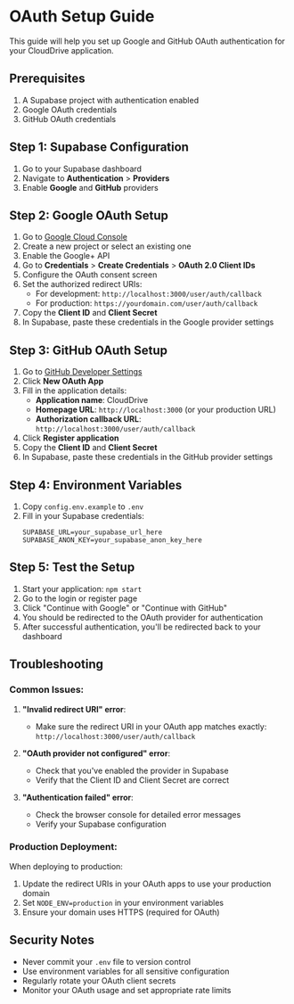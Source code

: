 # OAuth Setup Guide

This guide will help you set up Google and GitHub OAuth authentication for your CloudDrive application.

## Prerequisites

1. A Supabase project with authentication enabled
2. Google OAuth credentials
3. GitHub OAuth credentials

## Step 1: Supabase Configuration

1. Go to your Supabase dashboard
2. Navigate to **Authentication** > **Providers**
3. Enable **Google** and **GitHub** providers

## Step 2: Google OAuth Setup

1. Go to [Google Cloud Console](https://console.cloud.google.com/)
2. Create a new project or select an existing one
3. Enable the Google+ API
4. Go to **Credentials** > **Create Credentials** > **OAuth 2.0 Client IDs**
5. Configure the OAuth consent screen
6. Set the authorized redirect URIs:
   - For development: `http://localhost:3000/user/auth/callback`
   - For production: `https://yourdomain.com/user/auth/callback`
7. Copy the **Client ID** and **Client Secret**
8. In Supabase, paste these credentials in the Google provider settings

## Step 3: GitHub OAuth Setup

1. Go to [GitHub Developer Settings](https://github.com/settings/developers)
2. Click **New OAuth App**
3. Fill in the application details:
   - **Application name**: CloudDrive
   - **Homepage URL**: `http://localhost:3000` (or your production URL)
   - **Authorization callback URL**: `http://localhost:3000/user/auth/callback`
4. Click **Register application**
5. Copy the **Client ID** and **Client Secret**
6. In Supabase, paste these credentials in the GitHub provider settings

## Step 4: Environment Variables

1. Copy `config.env.example` to `.env`
2. Fill in your Supabase credentials:
   ```
   SUPABASE_URL=your_supabase_url_here
   SUPABASE_ANON_KEY=your_supabase_anon_key_here
   ```

## Step 5: Test the Setup

1. Start your application: `npm start`
2. Go to the login or register page
3. Click "Continue with Google" or "Continue with GitHub"
4. You should be redirected to the OAuth provider for authentication
5. After successful authentication, you'll be redirected back to your dashboard

## Troubleshooting

### Common Issues:

1. **"Invalid redirect URI" error**:
   - Make sure the redirect URI in your OAuth app matches exactly: `http://localhost:3000/user/auth/callback`

2. **"OAuth provider not configured" error**:
   - Check that you've enabled the provider in Supabase
   - Verify that the Client ID and Client Secret are correct

3. **"Authentication failed" error**:
   - Check the browser console for detailed error messages
   - Verify your Supabase configuration

### Production Deployment:

When deploying to production:
1. Update the redirect URIs in your OAuth apps to use your production domain
2. Set `NODE_ENV=production` in your environment variables
3. Ensure your domain uses HTTPS (required for OAuth)

## Security Notes

- Never commit your `.env` file to version control
- Use environment variables for all sensitive configuration
- Regularly rotate your OAuth client secrets
- Monitor your OAuth usage and set appropriate rate limits 